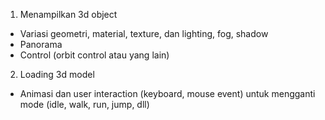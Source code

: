 1. Menampilkan 3d object
* Variasi geometri, material, texture, dan lighting, fog, shadow
* Panorama
* Control (orbit control atau yang lain)

2. Loading 3d model
* Animasi dan user interaction (keyboard, mouse event) untuk mengganti mode (idle, walk, run, jump, dll)
